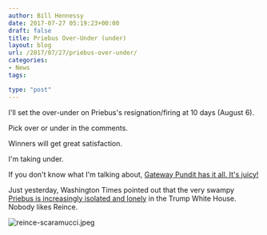 ```yaml
---
author: Bill Hennessy
date: 2017-07-27 05:19:23+00:00
draft: false
title: Priebus Over-Under (under)
layout: blog
url: /2017/07/27/priebus-over-under/
categories:
- News
tags:

type: "post"
---
```


I'll set the over-under on Priebus's resignation/firing at 10 days (August 6).

Pick over or under in the comments.

Winners will get great satisfaction.

I'm taking under.

If you don't know what I'm talking about, [Gateway Pundit has it all. It's juicy!](https://www.thegatewaypundit.com/2017/07/shock-scaramucci-wants-fbi-to-investigate-reince-priebus-for-leaking-his-financial-disclosure/)

Just yesterday, Washington Times pointed out that the very swampy [Priebus is increasingly isolated and lonely](https://www.washingtontimes.com/news/2017/jul/26/reince-priebus-loss-of-white-house-allies-bad-sign/) in the Trump White House. Nobody likes Reince.

![reince-scaramucci.jpeg](https://hennessysview.com/wp-content/uploads/2017/07/reince-scaramucci.jpeg)

